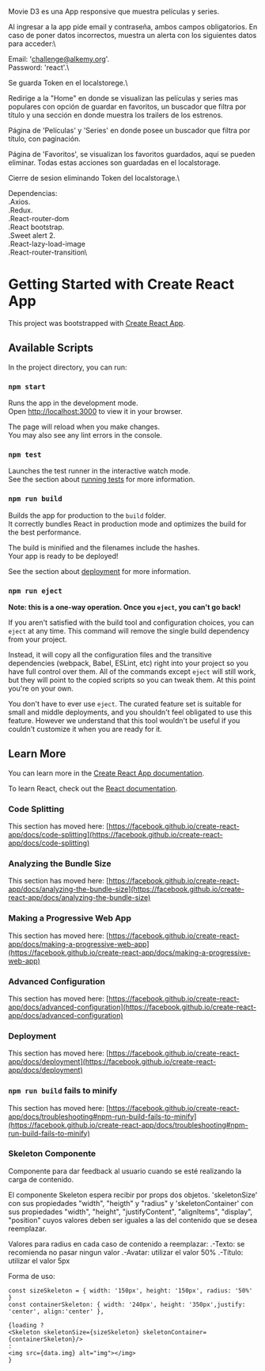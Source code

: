 Movie D3 es una App responsive que muestra películas y series.

Al ingresar a la app pide email y contraseña, ambos campos obligatorios. En caso de poner datos incorrectos, muestra un alerta con los siguientes datos para acceder:\

Email: 'challenge@alkemy.org'.\
Password: 'react'.\

Se guarda Token en el localstorege.\

Redirige a la "Home" en donde se visualizan las películas y series mas populares con opción de guardar en favoritos, un buscador que filtra por título y una sección en donde muestra los trailers de los estrenos.

Página de 'Películas' y 'Series' en donde posee un buscador que filtra por título, con paginación.

Página de 'Favoritos', se visualizan los favoritos guardados, aquí se pueden eliminar. Todas estas acciones son guardadas en el localstorage.

Cierre de sesion eliminando Token del localstorage.\


Dependencias:\
.Axios.\
.Redux.\
.React-router-dom\
.React bootstrap.\
.Sweet alert 2.\
.React-lazy-load-image\
.React-router-transition\

# Getting Started with Create React App

This project was bootstrapped with [Create React App](https://github.com/facebook/create-react-app).

## Available Scripts

In the project directory, you can run:

### `npm start`

Runs the app in the development mode.\
Open [http://localhost:3000](http://localhost:3000) to view it in your browser.

The page will reload when you make changes.\
You may also see any lint errors in the console.

### `npm test`

Launches the test runner in the interactive watch mode.\
See the section about [running tests](https://facebook.github.io/create-react-app/docs/running-tests) for more information.

### `npm run build`

Builds the app for production to the `build` folder.\
It correctly bundles React in production mode and optimizes the build for the best performance.

The build is minified and the filenames include the hashes.\
Your app is ready to be deployed!

See the section about [deployment](https://facebook.github.io/create-react-app/docs/deployment) for more information.

### `npm run eject`

**Note: this is a one-way operation. Once you `eject`, you can't go back!**

If you aren't satisfied with the build tool and configuration choices, you can `eject` at any time. This command will remove the single build dependency from your project.

Instead, it will copy all the configuration files and the transitive dependencies (webpack, Babel, ESLint, etc) right into your project so you have full control over them. All of the commands except `eject` will still work, but they will point to the copied scripts so you can tweak them. At this point you're on your own.

You don't have to ever use `eject`. The curated feature set is suitable for small and middle deployments, and you shouldn't feel obligated to use this feature. However we understand that this tool wouldn't be useful if you couldn't customize it when you are ready for it.

## Learn More

You can learn more in the [Create React App documentation](https://facebook.github.io/create-react-app/docs/getting-started).

To learn React, check out the [React documentation](https://reactjs.org/).

### Code Splitting

This section has moved here: [https://facebook.github.io/create-react-app/docs/code-splitting](https://facebook.github.io/create-react-app/docs/code-splitting)

### Analyzing the Bundle Size

This section has moved here: [https://facebook.github.io/create-react-app/docs/analyzing-the-bundle-size](https://facebook.github.io/create-react-app/docs/analyzing-the-bundle-size)

### Making a Progressive Web App

This section has moved here: [https://facebook.github.io/create-react-app/docs/making-a-progressive-web-app](https://facebook.github.io/create-react-app/docs/making-a-progressive-web-app)

### Advanced Configuration

This section has moved here: [https://facebook.github.io/create-react-app/docs/advanced-configuration](https://facebook.github.io/create-react-app/docs/advanced-configuration)

### Deployment

This section has moved here: [https://facebook.github.io/create-react-app/docs/deployment](https://facebook.github.io/create-react-app/docs/deployment)

### `npm run build` fails to minify

This section has moved here: [https://facebook.github.io/create-react-app/docs/troubleshooting#npm-run-build-fails-to-minify](https://facebook.github.io/create-react-app/docs/troubleshooting#npm-run-build-fails-to-minify)



### Skeleton Componente

Componente para dar feedback al usuario cuando se esté realizando la carga de contenido.

El componente Skeleton espera recibir por props dos objetos. 'skeletonSize' con sus propiedades "width", "heigth" y "radius" y 'skeletonContainer' con sus propiedades "width", "height", "justifyContent", "alignItems", "display", "position" cuyos valores deben ser iguales a las del contenido que se desea reemplazar.

Valores para radius en cada caso de contenido a reemplazar:
.-Texto: se recomienda no pasar ningun valor
.-Avatar: utilizar el valor 50%
.-Título: utilizar el valor 5px

Forma de uso:

    const sizeSkeleton = { width: '150px', height: '150px', radius: '50%' }
    const containerSkeleton: { width: '240px', height: '350px',justify: 'center', align:'center' },

    {loading ?
    <Skeleton skeletonSize={sizeSkeleton} skeletonContainer={containerSkeleton}/>
    :
    <img src={data.img} alt="img"></img>
    }